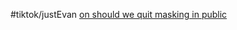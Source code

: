#tiktok/justEvan  [on should we quit masking in public](https://www.tiktok.com/@evan.just.ev4n/video/6909653828639935750)